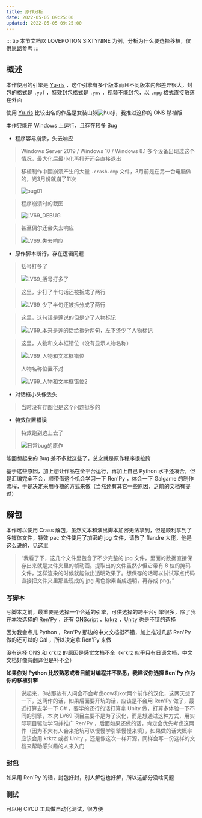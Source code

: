 ```yaml
---
title: 原作分析
date: 2022-05-05 09:25:00
updated: 2022-05-05 09:25:00
---
```


::: tip
本节文档以 LOVEPOTION SIXTYNINE 为例，分析为什么要选择移植，仅供思路参考
:::

## 概述

本作使用的引擎是 [Yu-ris](http://yu-ris.com/) ，这个引擎有多个版本而且不同版本内部差异很大，封包的格式是 `.ypf` ，特效封包格式是 `.ymv` ，视频不能封包，以 `.mpg` 格式直接散落在外面

使用 [Yu-ris](http://yu-ris.com/) 比较出名的作品是女装山脉![huaji](https://cdn.jsdelivr.net/gh/luckykeeper/LuckyBlog_RS@main/face/huaji.aqdzo604ncs.png)，我推过这作的 ONS 移植版

本作只能在 Windows 上运行，且存在较多 Bug

- 程序容易崩溃，失去响应

> Windows Server 2019 / Windows 10 / Windows 8.1 多个设备出现过这个情况，最大化后最小化再打开还会直接退出

> 移植制作中因崩溃产生的大量 `.crash.dmp` 文件，3月前是在另一台电脑做的，光3月份就崩了11次
>
> ![bug01](/Doc/images/chinese-localization/原作分析/bug01.PNG)

> 程序崩溃时的截图
>
> ![LV69_DEBUG](/Doc/images/chinese-localization/原作分析/LV69_DEBUG.PNG)

> 甚至偶尔还会失去响应
>
> ![LV69_失去响应](/Doc/images/chinese-localization/原作分析/LV69_失去响应.PNG)

- 原作脚本断行，存在逻辑问题

> 括号打多了
>
> ![LV69_括号打多了](/Doc/images/chinese-localization/原作分析/LV69_括号打多了.PNG)

>这里，少打了半句话还被拆成了两行
>
>![LV69_少了半句还被拆分成了两行](/Doc/images/chinese-localization/原作分析/LV69_少了半句还被拆分成了两行.PNG)

> 这里，这句话是莲说的但是少了人物标记
>
> ![LV69_本来是莲的话给拆分两句，左下还少了人物标记](/Doc/images/chinese-localization/原作分析/LV69_本来是莲的话给拆分两句，左下还少了人物标记.PNG)

> 这里，人物和文本框错位（没有显示人物名称）
>
> ![LV69_人物和文本框错位](/Doc/images/chinese-localization/原作分析/LV69_人物和文本框错位.PNG)
>
> 人物名称位置不对
>
> ![LV69_人物和文本框错位2](/Doc/images/chinese-localization/原作分析/LV69_人物和文本框错位2.PNG)

- 对话框小头像丢失

> 当时没有存图但是这个问题挺多的

- 特效位置错误

> 特效跑到边上去了
>
> ![日常bug的原作](/Doc/images/chinese-localization/原作分析/日常bug的原作.PNG)

能回想起来的 Bug 差不多就这些了，总之就是原作程序很拉跨

基于这些原因，加上想让作品在全平台运行，再加上自己 Python 水平还凑合，但是汇编完全不会，顺带借这个机会学习一下 Ren'Py ，体会一下 Galgame 的制作流程，于是决定采用移植的方式来做（当然还有其它一些原因，之前的文档有提过）

## 解包

本作可以使用 Crass 解包，虽然文本和演出脚本加密无法拿到，但是顺利拿到了多媒体文件，特效 pac 文件使用了加密的 jpg 文件，请教了 flandre 大佬，他是这么说的，见[这里](https://flandre-scarlet.moe/blog/629/)

> “我看了下，这几个文件里包含了不少完整的 jpg 文件，里面的数据直接保存出来就是文件夹里的帧动画。提取出的文件虽然少但它带有 8 位的掩码文件，这样渲染的时候就能做出透明效果了。想保存的话可以试试写点代码直接把文件夹里那些现成的 jpg 黑色像素当成透明，再存成 png。”

### 写脚本

写脚本之前，最重要是选择一个合适的引擎，可供选择的跨平台引擎很多，除了我在本次选择的 [Ren'Py](https://flandre-scarlet.moe/blog/629/) ，还有 [ONScript](https://onscripter.osdn.jp/onscripter.html) ，[krkrz](http://krkrz.github.io/) ，[Unity](https://unity.cn/) 也是不错的选择

因为我会点儿 Python ，Ren'Py 那边的中文文档挺不错，加上推过几部 Ren'Py 做的还可以的 Gal ，所以决定拿 Ren'Py 来做

没有选择 ONS 和 krkrz 的原因是感觉文档不全（krkrz 似乎只有日语文档，中文文档好像有翻译但是补不全）

**如果你对 Python 比较熟悉或者目前对编程并不熟悉，我建议你选择 Ren'Py 作为你的移植引擎**

> 说起来，B站那边有人问会不会考虑cow和kot两个前作的汉化，这两天想了一下，这两作的话，如果后面要开坑的话，应该是不会用 Ren'Py 做了，最近打算去学一下 C# ，要学的还行的话打算拿 Unity 做，打算多体验一下不同的引擎，本次 LV69 项目主要不是为了汉化，而是想通过这种方式，用实际项目驱动学习并推广 Ren'Py ，后面如果还做的话，肯定会优先考虑这两作（因为不大有人会来抢坑可以慢慢学引擎慢慢来填），如果做的话大概率应该会用 krkrz 或者 Unity ，还是像这次一样开源，同样会写一份这样的文档来帮助感兴趣的人来入门

### 封包

如果用 Ren'Py 的话，封包好封，别人解包也好解，所以这部分没啥问题

### 测试

可以用 CI/CD 工具做自动化测试，很方便

